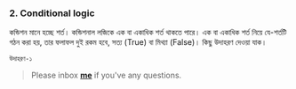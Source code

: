 ### 2. Conditional logic

কন্ডিশন মানে হচ্ছে শর্ত। কন্ডিশনাল লজিকে এক বা একাধিক শর্ত থাকতে পারে।  এক বা একাধিক শর্ত নিয়ে যে-শর্তটি গঠন করা হয়, তার ফলাফল দুই রকম হবে, সত্য (True) বা মিথ্যা (False)। কিছু উদাহরণ দেওয়া যাক।

`উদাহরণ-১`


> Please inbox **[me](https://www.facebook.com/shoriot)** if you've any questions.